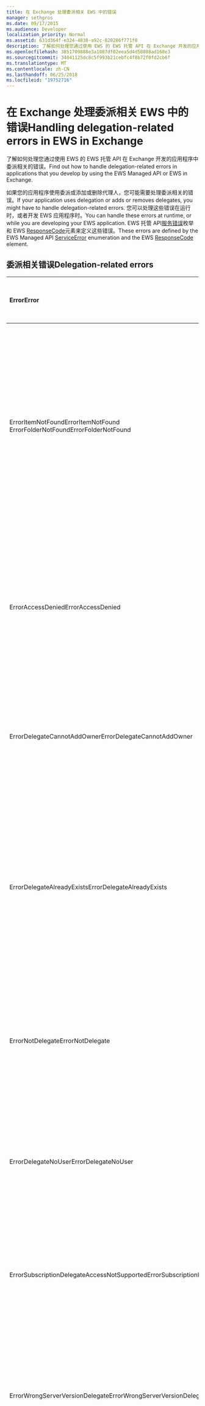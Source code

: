 ```yaml
---
title: 在 Exchange 处理委派相关 EWS 中的错误
manager: sethgros
ms.date: 09/17/2015
ms.audience: Developer
localization_priority: Normal
ms.assetid: 631d364f-e324-4838-a92c-820286f771f8
description: 了解如何处理您通过使用 EWS 的 EWS 托管 API 在 Exchange 开发的应用程序中委派相关的错误。
ms.openlocfilehash: 3851709888e3a1087df02eea5d4d58888ad168e3
ms.sourcegitcommit: 34041125dc8c5f993b21cebfc4f8b72f0fd2cb6f
ms.translationtype: MT
ms.contentlocale: zh-CN
ms.lasthandoff: 06/25/2018
ms.locfileid: "19752716"
---
```

# <a name="handling-delegation-related-errors-in-ews-in-exchange"></a><span data-ttu-id="5b400-103">在 Exchange 处理委派相关 EWS 中的错误</span><span class="sxs-lookup"><span data-stu-id="5b400-103">Handling delegation-related errors in EWS in Exchange</span></span>

<span data-ttu-id="5b400-104">了解如何处理您通过使用 EWS 的 EWS 托管 API 在 Exchange 开发的应用程序中委派相关的错误。</span><span class="sxs-lookup"><span data-stu-id="5b400-104">Find out how to handle delegation-related errors in applications that you develop by using the EWS Managed API or EWS in Exchange.</span></span>
  
<span data-ttu-id="5b400-105">如果您的应用程序使用委派或添加或删除代理人，您可能需要处理委派相关的错误。</span><span class="sxs-lookup"><span data-stu-id="5b400-105">If your application uses delegation or adds or removes delegates, you might have to handle delegation-related errors.</span></span> <span data-ttu-id="5b400-106">您可以处理这些错误在运行时，或者开发 EWS 应用程序时。</span><span class="sxs-lookup"><span data-stu-id="5b400-106">You can handle these errors at runtime, or while you are developing your EWS application.</span></span> <span data-ttu-id="5b400-107">EWS 托管 API[服务错误](http://msdn.microsoft.com/zh-cn/library/microsoft.exchange.webservices.data.serviceerror%28v=exchg.80%29.aspx)枚举和 EWS [ResponseCode](http://msdn.microsoft.com/library/4b84d670-74c9-4d6d-84e7-f0a9f76f0d93%28Office.15%29.aspx)元素来定义这些错误。</span><span class="sxs-lookup"><span data-stu-id="5b400-107">These errors are defined by the EWS Managed API [ServiceError](http://msdn.microsoft.com/zh-cn/library/microsoft.exchange.webservices.data.serviceerror%28v=exchg.80%29.aspx) enumeration and the EWS [ResponseCode](http://msdn.microsoft.com/library/4b84d670-74c9-4d6d-84e7-f0a9f76f0d93%28Office.15%29.aspx) element.</span></span> 
  
## <a name="delegation-related-errors"></a><span data-ttu-id="5b400-108">委派相关错误</span><span class="sxs-lookup"><span data-stu-id="5b400-108">Delegation-related errors</span></span>

|<span data-ttu-id="5b400-109">**Error**</span><span class="sxs-lookup"><span data-stu-id="5b400-109">**Error**</span></span>|<span data-ttu-id="5b400-110">**您尝试对时发生...**</span><span class="sxs-lookup"><span data-stu-id="5b400-110">**Occurs when you try to…**</span></span>|<span data-ttu-id="5b400-111">**处理它的...**</span><span class="sxs-lookup"><span data-stu-id="5b400-111">**Handle it by…**</span></span>|
|:-----|:-----|:-----|
|<span data-ttu-id="5b400-112">ErrorItemNotFound</span><span class="sxs-lookup"><span data-stu-id="5b400-112">ErrorItemNotFound</span></span>  <br/> <span data-ttu-id="5b400-113">ErrorFolderNotFound</span><span class="sxs-lookup"><span data-stu-id="5b400-113">ErrorFolderNotFound</span></span>  <br/> |<span data-ttu-id="5b400-114">执行操作邮箱、 文件夹或您有权访问的项目。</span><span class="sxs-lookup"><span data-stu-id="5b400-114">Perform an operation on a mailbox, folder, or item that you do not have access to.</span></span>  <br/> |<span data-ttu-id="5b400-115">更新代理人的权限，使其能够通过调用[UpdateDelegates](http://msdn.microsoft.com/zh-cn/library/microsoft.exchange.webservices.data.exchangeservice.updatedelegates%28v=exchg.80%29.aspx) EWS 托管 API 方法或[UpdateDelegate](http://msdn.microsoft.com/library/03f618ac-ad1a-4772-9b81-c5bb0f12d6ab%28Office.15%29.aspx) EWS 操作，然后重试请求访问文件夹或项目。</span><span class="sxs-lookup"><span data-stu-id="5b400-115">Updating the delegate's permissions to enable them to access the folder or item by calling the [UpdateDelegates](http://msdn.microsoft.com/zh-cn/library/microsoft.exchange.webservices.data.exchangeservice.updatedelegates%28v=exchg.80%29.aspx) EWS Managed API method or the [UpdateDelegate](http://msdn.microsoft.com/library/03f618ac-ad1a-4772-9b81-c5bb0f12d6ab%28Office.15%29.aspx) EWS operation, and then retrying the request.</span></span>  <br/> |
|<span data-ttu-id="5b400-116">ErrorAccessDenied</span><span class="sxs-lookup"><span data-stu-id="5b400-116">ErrorAccessDenied</span></span>  <br/> |<span data-ttu-id="5b400-117">修改您没有足够的权限修改的项目。</span><span class="sxs-lookup"><span data-stu-id="5b400-117">Modify an item that you do not have sufficient privileges to modify.</span></span>  <br/> |<span data-ttu-id="5b400-118">通过调用**UpdateDelegate** EWS 托管 API 方法或**UpdateDelegate** EWS 操作，然后重试请求更新委派权限。</span><span class="sxs-lookup"><span data-stu-id="5b400-118">Updating your delegate permissions by calling the **UpdateDelegate** EWS Managed API method or the **UpdateDelegate** EWS operation, and then retrying the request.</span></span>  <br/> |
|<span data-ttu-id="5b400-119">ErrorDelegateCannotAddOwner</span><span class="sxs-lookup"><span data-stu-id="5b400-119">ErrorDelegateCannotAddOwner</span></span>  <br/> |<span data-ttu-id="5b400-120">尝试将邮箱所有者作为代理人添加到其自己的邮箱。</span><span class="sxs-lookup"><span data-stu-id="5b400-120">Attempt to add the mailbox owner as a delegate to their own mailbox.</span></span>  <br/> |<span data-ttu-id="5b400-121">[添加其他用户作为代理人](how-to-add-and-remove-delegates-by-using-ews-in-exchange.md)，不是邮箱所有者。</span><span class="sxs-lookup"><span data-stu-id="5b400-121">[Adding a different user as a delegate](how-to-add-and-remove-delegates-by-using-ews-in-exchange.md), not the mailbox owner.</span></span>  <br/> |
|<span data-ttu-id="5b400-122">ErrorDelegateAlreadyExists</span><span class="sxs-lookup"><span data-stu-id="5b400-122">ErrorDelegateAlreadyExists</span></span>  <br/> |<span data-ttu-id="5b400-123">该委托已存在时，请添加代理。</span><span class="sxs-lookup"><span data-stu-id="5b400-123">Add the delegate when the delegate already exists.</span></span>  <br/> |<span data-ttu-id="5b400-124">执行任何操作，因为该委托已存在邮箱所有者。</span><span class="sxs-lookup"><span data-stu-id="5b400-124">Doing nothing, because the delegate already exists for the mailbox owner.</span></span> <span data-ttu-id="5b400-125">或者，如果您正在尝试更改一个现有的代理人的权限，然后使用**UpdateDelegates**方法或**UpdateDelegate**操作。</span><span class="sxs-lookup"><span data-stu-id="5b400-125">Or, if you're trying to change the permissions of an existing delegate, then use the **UpdateDelegates** method or the **UpdateDelegate** operation.</span></span>  <br/> |
|<span data-ttu-id="5b400-126">ErrorNotDelegate</span><span class="sxs-lookup"><span data-stu-id="5b400-126">ErrorNotDelegate</span></span>  <br/> |<span data-ttu-id="5b400-127">修改委派权限的邮箱没有委派权限的用户。</span><span class="sxs-lookup"><span data-stu-id="5b400-127">Modify delegate permissions for a user who has no delegate permissions for the mailbox.</span></span>  <br/> |<span data-ttu-id="5b400-128">[作为代理人将用户添加](how-to-add-and-remove-delegates-by-using-ews-in-exchange.md)邮箱之前尝试更新或删除其权限。</span><span class="sxs-lookup"><span data-stu-id="5b400-128">[Adding the user as a delegate](how-to-add-and-remove-delegates-by-using-ews-in-exchange.md) for the mailbox before attempting to update or remove their permissions.</span></span>  <br/> |
|<span data-ttu-id="5b400-129">ErrorDelegateNoUser</span><span class="sxs-lookup"><span data-stu-id="5b400-129">ErrorDelegateNoUser</span></span>  <br/> |<span data-ttu-id="5b400-130">修改未在 Active Directory 域服务 (AD DS) 的用户的委派权限。</span><span class="sxs-lookup"><span data-stu-id="5b400-130">Modify delegate permissions for a user who is not in Active Directory Domain Service (AD DS).</span></span>  <br/> |<span data-ttu-id="5b400-131">更正请求中的委托信息或在 AD DS 中创建用户。</span><span class="sxs-lookup"><span data-stu-id="5b400-131">Creating the user in AD DS, or correcting the delegate information in the request.</span></span>  <br/> |
|<span data-ttu-id="5b400-132">ErrorSubscriptionDelegateAccessNotSupported</span><span class="sxs-lookup"><span data-stu-id="5b400-132">ErrorSubscriptionDelegateAccessNotSupported</span></span>  <br/> |<span data-ttu-id="5b400-133">使用代理人订阅代表邮箱所有者的通知。</span><span class="sxs-lookup"><span data-stu-id="5b400-133">Use a delegate to subscribe to notifications on behalf of the mailbox owner.</span></span>  <br/> |<span data-ttu-id="5b400-134">订阅通知作为邮箱所有者。</span><span class="sxs-lookup"><span data-stu-id="5b400-134">Subscribing to notifications as the mailbox owner.</span></span>  <br/> |
|<span data-ttu-id="5b400-135">ErrorWrongServerVersionDelegate</span><span class="sxs-lookup"><span data-stu-id="5b400-135">ErrorWrongServerVersionDelegate</span></span>  <br/> |<span data-ttu-id="5b400-136">从具有不同的服务器版本比的主体的邮箱服务器的代理人发出请求。</span><span class="sxs-lookup"><span data-stu-id="5b400-136">Make a request from a delegate that has a different server version than the principal's mailbox server.</span></span>  <br/> |<span data-ttu-id="5b400-137">使用委托，或添加的委托其邮箱已作为邮箱所有者的相同服务器版本。</span><span class="sxs-lookup"><span data-stu-id="5b400-137">Using a delegate or adding a delegate whose mailbox has the same server version as the mailbox owner.</span></span>  <br/> |
|<span data-ttu-id="5b400-138">ErrorMissingEmailAddress</span><span class="sxs-lookup"><span data-stu-id="5b400-138">ErrorMissingEmailAddress</span></span>  <br/> |<span data-ttu-id="5b400-139">发出请求使用委托帐户不具有邮箱。</span><span class="sxs-lookup"><span data-stu-id="5b400-139">Make a request using a delegate account that does not have a mailbox.</span></span>  <br/> |<span data-ttu-id="5b400-140">将邮箱添加到代理的帐户。</span><span class="sxs-lookup"><span data-stu-id="5b400-140">Adding a mailbox to the delegate's account.</span></span>  <br/> |
   
## <a name="see-also"></a><span data-ttu-id="5b400-141">另请参阅</span><span class="sxs-lookup"><span data-stu-id="5b400-141">See also</span></span>


- [<span data-ttu-id="5b400-142">代理访问和 Exchange 中的 EWS</span><span class="sxs-lookup"><span data-stu-id="5b400-142">Delegate access and EWS in Exchange</span></span>](delegate-access-and-ews-in-exchange.md)
    
- [<span data-ttu-id="5b400-143">工具和资源来解决 exchange 的 EWS 应用程序</span><span class="sxs-lookup"><span data-stu-id="5b400-143">Tools and resources for troubleshooting EWS applications for Exchange</span></span>](tools-and-resources-for-troubleshooting-ews-applications-for-exchange.md)
    

